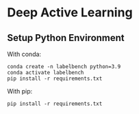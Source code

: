 # Deep Active Learning

## Setup Python Environment
With conda:
```
conda create -n labelbench python=3.9
conda activate labelbench
pip install -r requirements.txt
```

With pip:
```
pip install -r requirements.txt
```
